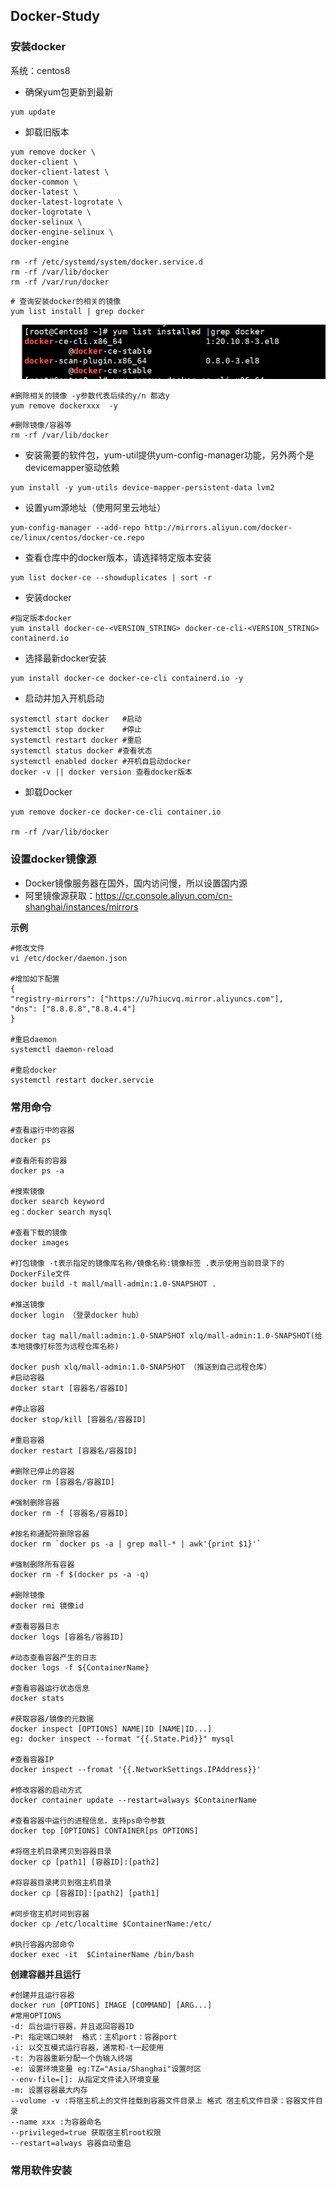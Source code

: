 ## Docker-Study

### 安装docker

系统：centos8

- 确保yum包更新到最新

```shell
yum update	
```

- 卸载旧版本

```shell
yum remove docker \
docker-client \
docker-client-latest \
docker-common \
docker-latest \
docker-latest-logrotate \
docker-logrotate \
docker-selinux \
docker-engine-selinux \
docker-engine

rm -rf /etc/systemd/system/docker.service.d
rm -rf /var/lib/docker
rm -rf /var/run/docker
```

```shell
# 查询安装docker的相关的镜像
yum list install | grep docker
```

![](https://raw.githubusercontent.com/1773214022/picture-store/master/img/20210927210135.png)

```shell
#删除相关的镜像 -y参数代表后续的y/n 都选y
yum remove dockerxxx  -y
```

```shell
#删除镜像/容器等
rm -rf /var/lib/docker
```

- 安装需要的软件包，yum-util提供yum-config-manager功能，另外两个是devicemapper驱动依赖

```shell
yum install -y yum-utils device-mapper-persistent-data lvm2
```

- 设置yum源地址（使用阿里云地址）

```shell
yum-config-manager --add-repo http://mirrors.aliyun.com/docker-ce/linux/centos/docker-ce.repo
```

- 查看仓库中的docker版本，请选择特定版本安装

```shell
yum list docker-ce --showduplicates | sort -r
```

- 安装docker

```shell
#指定版本docker
yum install docker-ce-<VERSION_STRING> docker-ce-cli-<VERSION_STRING> containerd.io 
```

- 选择最新docker安装

```shell
yum install docker-ce docker-ce-cli containerd.io -y
```

- 启动并加入开机启动

```shell
systemctl start docker   #启动
systemctl stop docker    #停止
systemctl restart docker #重启
systemctl status docker #查看状态
systemctl enabled docker #开机自启动docker
docker -v || docker version 查看docker版本
```

- 卸载Docker

```shell
yum remove docker-ce docker-ce-cli container.io

rm -rf /var/lib/docker
```

### 设置docker镜像源

- Docker镜像服务器在国外，国内访问慢，所以设置国内源
- 阿里镜像源获取：https://cr.console.aliyun.com/cn-shanghai/instances/mirrors

**示例**

```shell
#修改文件
vi /etc/docker/daemon.json

#增加如下配置
{
"registry-mirrors": ["https://u7hiucvq.mirror.aliyuncs.com"],
"dns": ["8.8.8.8","8.8.4.4"]
}

#重启daemon
systemctl daemon-reload

#重启docker
systemctl restart docker.servcie

```

### 常用命令

```shell
#查看运行中的容器
docker ps

#查看所有的容器
docker ps -a

#搜索镜像
docker search keyword
eg：docker search mysql

#查看下载的镜像
docker images

#打包镜像 -t表示指定的镜像库名称/镜像名称:镜像标签 .表示使用当前目录下的DockerFile文件
docker build -t mall/mall-admin:1.0-SNAPSHOT .

#推送镜像
docker login （登录docker hub）

docker tag mall/mall:admin:1.0-SNAPSHOT xlq/mall-admin:1.0-SNAPSHOT(给本地镜像打标签为远程仓库名称)

docker push xlq/mall-admin:1.0-SNAPSHOT （推送到自己远程仓库）
#启动容器
docker start [容器名/容器ID]

#停止容器
docker stop/kill [容器名/容器ID]

#重启容器
docker restart [容器名/容器ID]

#删除已停止的容器
docker rm [容器名/容器ID]

#强制删除容器
docker rm -f [容器名/容器ID]

#按名称通配符删除容器
docker rm `docker ps -a | grep mall-* | awk'{print $1}'`

#强制删除所有容器
docker rm -f $(docker ps -a -q)

#删除镜像
docker rmi 镜像id

#查看容器日志
docker logs [容器名/容器ID]

#动态查看容器产生的日志
docker logs -f ${ContainerName}

#查看容器运行状态信息
docker stats

#获取容器/镜像的元数据
docker inspect [OPTIONS] NAME|ID [NAME|ID...]
eg: docker inspect --format "{{.State.Pid}}" mysql

#查看容器IP
docker inspect --fromat '{{.NetworkSettings.IPAddress}}'

#修改容器的启动方式
docker container update --restart=always $ContainerName

#查看容器中运行的进程信息，支持ps命令参数
docker top [OPTIONS] CONTAINER[ps OPTIONS]

#将宿主机目录拷贝到容器目录
docker cp [path1] [容器ID]:[path2]

#将容器目录拷贝到宿主机目录
docker cp [容器ID]:[path2] [path1]

#同步宿主机时间到容器
docker cp /etc/localtime $ContainerName:/etc/

#执行容器内部命令
docker exec -it  $CintainerName /bin/bash
```

**创建容器并且运行**

```shell
#创建并且运行容器
docker run [OPTIONS] IMAGE [COMMAND] [ARG...]
#常用OPTIONS
-d: 后台运行容器，并且返回容器ID
-P: 指定端口映射  格式：主机port：容器port 
-i: 以交互模式运行容器，通常和-t一起使用
-t: 为容器重新分配一个伪输入终端
-e: 设置环境变量 eg:TZ="Asia/Shanghai"设置时区
--env-file=[]: 从指定文件读入环境变量
-m: 设置容器最大内存
--volume -v :将宿主机上的文件挂载到容器文件目录上 格式 宿主机文件目录：容器文件目录
--name xxx :为容器命名
--privileged=true 获取宿主机root权限
--restart=always 容器自动重启
```

### 常用软件安装

